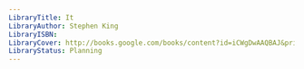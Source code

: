 ```yaml
---
LibraryTitle: It
LibraryAuthor: Stephen King
LibraryISBN: 
LibraryCover: http://books.google.com/books/content?id=iCWgDwAAQBAJ&printsec=frontcover&img=1&zoom=1&source=gbs_api
LibraryStatus: Planning
---
```

